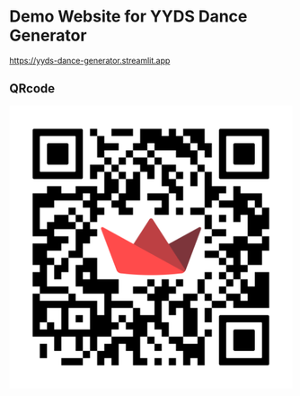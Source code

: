 # Demo Website for YYDS Dance Generator
https://yyds-dance-generator.streamlit.app

## QRcode
![QRcode](src/YYDS-demo-QRcode.png)